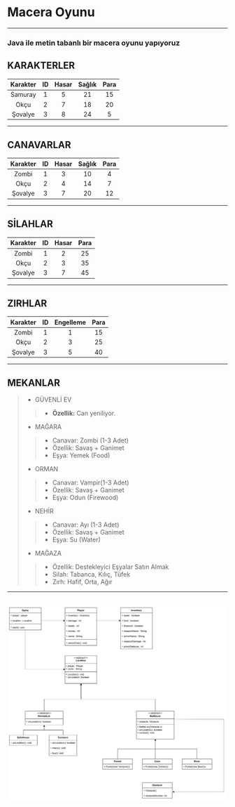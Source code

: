 # Macera Oyunu
___

### Java ile metin tabanlı bir macera oyunu yapıyoruz

## KARAKTERLER

| Karakter | ID | Hasar | Sağlık | Para |
|:--------:|:--:|:-----:|:------:|:----:|
| Samuray  | 1  |   5   |   21   |  15  |
|   Okçu   | 2  |   7   |   18   |  20  |
| Şovalye  | 3  |   8   |   24   |  5   |
___

## CANAVARLAR

| Karakter | ID | Hasar | Sağlık | Para |
|:--------:|:--:|:-----:|:------:|:----:|
|  Zombi   | 1  |   3   |   10   |  4   |
|   Okçu   | 2  |   4   |   14   |  7   |
| Şovalye  | 3  |   7   |   20   |  12  |
___
## SİLAHLAR

| Karakter | ID | Hasar | Para |
|:--------:|:--:|:-----:|:----:|
|  Zombi   | 1  |   2   |  25  |
|   Okçu   | 2  |   3   |  35  |
| Şovalye  | 3  |   7   |  45  |
___
## ZIRHLAR

| Karakter | ID | Engelleme | Para |
|:--------:|:--:|:---------:|:----:|
|  Zombi   | 1  |     1     |  15  |
|   Okçu   | 2  |     3     |  25  |
| Şovalye  | 3  |     5     |  40  |
___

## MEKANLAR
>- GÜVENLİ EV
>>- **Özellik:** Can yeniliyor.
>- MAĞARA
>>- Canavar: Zombi (1-3 Adet)
>>- Özellik: Savaş + Ganimet
>>- Eşya: Yemek (Food)
>- ORMAN
>>- Canavar: Vampir(1-3 Adet)
>>- Özellik: Savaş + Ganimet
>>- Eşya: Odun (Firewood)
>- NEHİR
>>- Canavar: Ayı (1-3 Adet)
>>- Özellik: Savaş + Ganimet
>>- Eşya: Su (Water)
>- MAĞAZA
>>- Özellik: Destekleyici Eşyalar Satın Almak
>>- Silah: Tabanca, Kılıç, Tüfek
>>- Zırh: Hafif, Orta, Ağır
___
<br/>

<img src="ProjectGame.png" alt="umlDiagram">